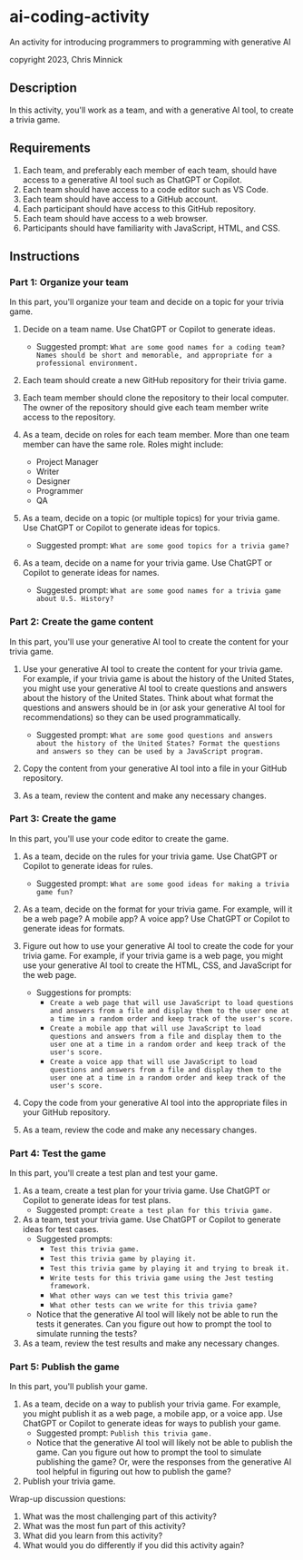 # ai-coding-activity

An activity for introducing programmers to programming with generative AI

copyright 2023, Chris Minnick

## Description

In this activity, you'll work as a team, and with a generative AI tool, to create a trivia game.

## Requirements

1. Each team, and preferably each member of each team, should have access to a generative AI tool such as ChatGPT or Copilot.
2. Each team should have access to a code editor such as VS Code.
3. Each team should have access to a GitHub account.
4. Each participant should have access to this GitHub repository.
5. Each team should have access to a web browser.
6. Participants should have familiarity with JavaScript, HTML, and CSS.

## Instructions

### Part 1: Organize your team

In this part, you'll organize your team and decide on a topic for your trivia game.

1. Decide on a team name. Use ChatGPT or Copilot to generate ideas.

   - Suggested prompt: `What are some good names for a coding team? Names should be short and memorable, and appropriate for a professional environment.`

1. Each team should create a new GitHub repository for their trivia game.
1. Each team member should clone the repository to their local computer. The owner of the repository should give each team member write access to the repository.
1. As a team, decide on roles for each team member. More than one team member can have the same role. Roles might include:
   - Project Manager
   - Writer
   - Designer
   - Programmer
   - QA
1. As a team, decide on a topic (or multiple topics) for your trivia game. Use ChatGPT or Copilot to generate ideas for topics.

   - Suggested prompt: `What are some good topics for a trivia game?`

1. As a team, decide on a name for your trivia game. Use ChatGPT or Copilot to generate ideas for names.

   - Suggested prompt: `What are some good names for a trivia game about U.S. History?`

### Part 2: Create the game content

In this part, you'll use your generative AI tool to create the content for your trivia game.

1. Use your generative AI tool to create the content for your trivia game. For example, if your trivia game is about the history of the United States, you might use your generative AI tool to create questions and answers about the history of the United States. Think about what format the questions and answers should be in (or ask your generative AI tool for recommendations) so they can be used programmatically.

   - Suggested prompt: `What are some good questions and answers about the history of the United States? Format the questions and answers so they can be used by a JavaScript program.`

2. Copy the content from your generative AI tool into a file in your GitHub repository.
3. As a team, review the content and make any necessary changes.

### Part 3: Create the game

In this part, you'll use your code editor to create the game.

1. As a team, decide on the rules for your trivia game. Use ChatGPT or Copilot to generate ideas for rules.

   - Suggested prompt: `What are some good ideas for making a trivia game fun?`

2. As a team, decide on the format for your trivia game. For example, will it be a web page? A mobile app? A voice app? Use ChatGPT or Copilot to generate ideas for formats.
3. Figure out how to use your generative AI tool to create the code for your trivia game. For example, if your trivia game is a web page, you might use your generative AI tool to create the HTML, CSS, and JavaScript for the web page.

   - Suggestions for prompts:
     - `Create a web page that will use JavaScript to load questions and answers from a file and display them to the user one at a time in a random order and keep track of the user's score.`
     - `Create a mobile app that will use JavaScript to load questions and answers from a file and display them to the user one at a time in a random order and keep track of the user's score.`
     - `Create a voice app that will use JavaScript to load questions and answers from a file and display them to the user one at a time in a random order and keep track of the user's score.`

4. Copy the code from your generative AI tool into the appropriate files in your GitHub repository.
5. As a team, review the code and make any necessary changes.

### Part 4: Test the game

In this part, you'll create a test plan and test your game.

1. As a team, create a test plan for your trivia game. Use ChatGPT or Copilot to generate ideas for test plans.
   - Suggested prompt: `Create a test plan for this trivia game.`
2. As a team, test your trivia game. Use ChatGPT or Copilot to generate ideas for test cases.
   - Suggested prompts:
     - `Test this trivia game.`
     - `Test this trivia game by playing it.`
     - `Test this trivia game by playing it and trying to break it.`
     - `Write tests for this trivia game using the Jest testing framework.`
     - `What other ways can we test this trivia game?`
     - `What other tests can we write for this trivia game?`
   - Notice that the generative AI tool will likely not be able to run the tests it generates. Can you figure out how to prompt the tool to simulate running the tests?
3. As a team, review the test results and make any necessary changes.

### Part 5: Publish the game

In this part, you'll publish your game.

1. As a team, decide on a way to publish your trivia game. For example, you might publish it as a web page, a mobile app, or a voice app. Use ChatGPT or Copilot to generate ideas for ways to publish your game.
   - Suggested prompt: `Publish this trivia game.`
   - Notice that the generative AI tool will likely not be able to publish the game. Can you figure out how to prompt the tool to simulate publishing the game? Or, were the responses from the generative AI tool helpful in figuring out how to publish the game?
2. Publish your trivia game.

Wrap-up discussion questions:

1. What was the most challenging part of this activity?
2. What was the most fun part of this activity?
3. What did you learn from this activity?
4. What would you do differently if you did this activity again?
